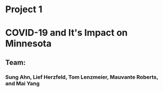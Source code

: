 # Project 1
# COVID-19 and It's Impact on Minnesota

## Team:
###   Sung Ahn, Lief Herzfeld, Tom Lenzmeier, Mauvante Roberts, and Mai Yang
